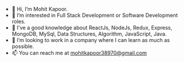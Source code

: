 - 👋 Hi, I’m Mohit Kapoor.
- 👀 I’m interested in Full Stack Development or Software Development roles.
- 🌱 I've a good knowledge about ReactJs, NodeJs, Redux, Express, MongoDB, MySql, Data Structures, Algorithm, JavaScript, Java.
- 💞️ I’m looking to work in a company where I can learn as much as possible.
- 📫 You can reach me at mohitkapoor38970@gmail.com

<!---
Mohit-199/Mohit-199 is a ✨ special ✨ repository because its `README.md` (this file) appears on your GitHub profile.
You can click the Preview link to take a look at your changes.
--->
